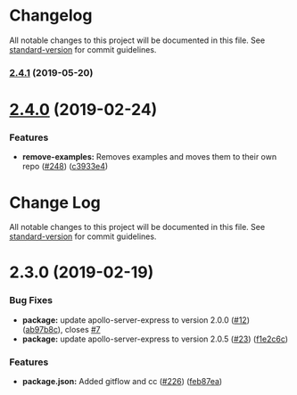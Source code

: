 # Changelog

All notable changes to this project will be documented in this file. See [standard-version](https://github.com/conventional-changelog/standard-version) for commit guidelines.

### [2.4.1](https://github.com/matt-riley/gql_boilerplate/compare/v2.4.0...v2.4.1) (2019-05-20)



# [2.4.0](https://github.com/matt-riley/gql_boilerplate/compare/v2.3.0...v2.4.0) (2019-02-24)


### Features

* **remove-examples:** Removes examples and moves them to their own repo ([#248](https://github.com/matt-riley/gql_boilerplate/issues/248)) ([c3933e4](https://github.com/matt-riley/gql_boilerplate/commit/c3933e4))



# Change Log

All notable changes to this project will be documented in this file. See [standard-version](https://github.com/conventional-changelog/standard-version) for commit guidelines.

# 2.3.0 (2019-02-19)


### Bug Fixes

* **package:** update apollo-server-express to version 2.0.0 ([#12](https://github.com/matt-riley/gql_boilerplate/issues/12)) ([ab97b8c](https://github.com/matt-riley/gql_boilerplate/commit/ab97b8c)), closes [#7](https://github.com/matt-riley/gql_boilerplate/issues/7)
* **package:** update apollo-server-express to version 2.0.5 ([#23](https://github.com/matt-riley/gql_boilerplate/issues/23)) ([f1e2c6c](https://github.com/matt-riley/gql_boilerplate/commit/f1e2c6c))


### Features

* **package.json:** Added gitflow and cc ([#226](https://github.com/matt-riley/gql_boilerplate/issues/226)) ([feb87ea](https://github.com/matt-riley/gql_boilerplate/commit/feb87ea))
